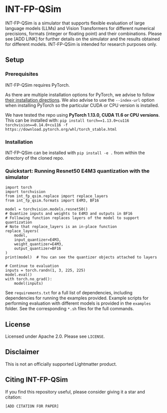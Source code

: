 # INT-FP-QSim
INT-FP-QSim is a simulator that supports flexible evaluation of large language models (LLMs) and Vision Transformers for different numerical precisions, formats (integer or floating point) and their combinations. Please see [ADD LINK] for further details on the simulator and the results obtained for different models. INT-FP-QSim is intended for research purposes only.

## Setup

### Prerequisites
INT-FP-QSim requires PyTorch.

As there are multiple installation options for PyTorch, we advise to follow [their installation directions](https://pytorch.org/get-started/locally/).
We also advise to use the `--index-url` option when installing PyTorch so the particular CUDA or CPU version is installed.

We have tested the repo using **PyTorch 1.13.0, CUDA 11.6 or CPU versions**.
This can be installed with: 
```pip install torch==1.13.0+cu116 torchvision==0.14.0+cu116 -f https://download.pytorch.org/whl/torch_stable.html```

### Installation
INT-FP-QSim can be installed with `pip install -e .` from within the directory of the cloned repo.

### Quickstart: Running Resnet50 E4M3 quantization with the simulator
```
import torch
import torchvision
from int_fp_qsim.replace import replace_layers
from int_fp_qsim.formats import E4M3, BF16

model = torchvision.models.resnet50()
# Quantize inputs and weights to E4M3 and outputs in BF16
# Following function replaces layers of the model to support quantization
# Note that replace_layers is an in-place function
replace_layers(
    model,
    input_quantizer=E4M3,
    weight_quantizer=E4M3,
    output_quantizer=BF16
)
print(model)  # You can see the quantizer objects attached to layers

# Continue to evaluation
inputs = torch.randn(1, 3, 225, 225)
model.eval()
with torch.no_grad():
    model(inputs)
```

See `requirements.txt` for a full list of dependencies, including dependencies for running the examples provided. Example scripts for performing evaluation with different models is provided in the `examples` folder. See the corresponding `*.sh` files for the full commands.

## License
Licensed under Apache 2.0. Please see `LICENSE`.

## Disclaimer
This is not an officially supported Lightmatter product.

## Citing INT-FP-QSim
If you find this repository useful, please consider giving it a star and citation:
```
[ADD CITATION FOR PAPER]
```